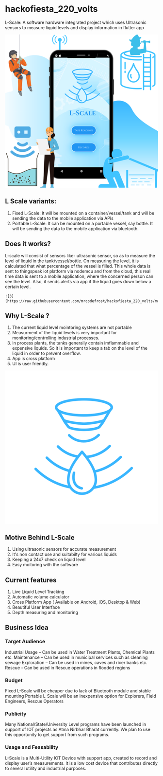 # hackofiesta_220_volts

 L-Scale: A software hardware integrated project which uses Ultrasonic sensors to measure liquid levels and display information in flutter app

  ![1](https://raw.githubusercontent.com/mrcodefrost/hackofiesta_220_volts/main/images/1.png)

 ## L Scale variants:
  1) Fixed L-Scale: It will be mounted on a container/vessel/tank and will be sending the data to the mobile application via APIs
  2) Portable L-Scale: It can be mounted on a portable vessel, say bottle. It will be sending the data to the mobile application via bluetooth.

 ## Does it works?

 L-scale will consist of sensors like- ultrasonic sensor, so as to measure the level of liquid in the tank/vessel/bottle. On measuring the level, it is calculated that what percentage of the vessel is filled. This whole data is sent to thingspeak iot platform via nodemcu and from the cloud,  this real time data is sent to a mobile application, where the concerned person can see the level. Also, it sends alerts via app if the liquid goes down below a certain level.

    ![3](https://raw.githubusercontent.com/mrcodefrost/hackofiesta_220_volts/main/images/3.png)

 ## Why L-Scale ?

 1) The current liquid level mointoring systems are not portable
 2) Measurment of the liquid levels is very important for monitoring/controlling industrial processes.
 3) In process plants, the tanks generally contain imflammable and expensive liquids. So it is important to keep a tab on the level of the liquid in order to prevent overflow.
 4) App is cross platform
 5) UI is user friendly.

   ![2](https://raw.githubusercontent.com/mrcodefrost/hackofiesta_220_volts/main/images/2.png)

 ## Motive Behind L-Scale

 1) Using ultrasonic sensors for accurate measurement
 2) It's non contact use and suitabilty for various liquids
 3) Keeping a 24x7 check on liquid level
 4) Easy moitoring with the software

 ## Current features

 1) Live Liquid Level Tracking
 2) Automatic volume calculator
 3) Cross Platform App ( Available on Android, iOS, Desktop & Web)
 4) Beautiful User Interface
 5) Depth measuring and monitoring


 ## Business Idea

 ### Target Audience

 Industrial Usage – Can be used in Water Treatment Plants, Chemical Plants etc.
 Maintenance – Can be used in municipal services such as cleaning sewage
 Exploration – Can be used in mines, caves and ricer banks etc.
 Rescue - Can be used in Rescue operations in flooded regions

 ### Budget

 Fixed L-Scale will be cheaper due to lack of Bluetooth module and stable mounting
 Portable L-Scale will be an inexpensive option for Explorers, Field Engineers, Rescue Operators

 ### Publicity

 Many National/State/University Level programs have been launched in support of IOT projects as Atma Nirbhar Bharat currently. We plan to use this opportunity to get support from such programs.

 ### Usage and Feasability

 L-Scale is a Multi-Utility IOT Device with support app, created to record and display user’s measurements. It is a low cost device that contributes directly to several utility and industrial purposes.
